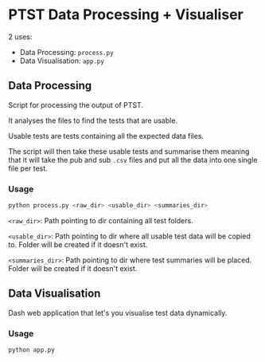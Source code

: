 # PTST Data Processing + Visualiser

2 uses:
- Data Processing: `process.py`
- Data Visualisation: `app.py`

## Data Processing
Script for processing the output of PTST. 

It analyses the files to find the tests that are usable. 

Usable tests are tests containing all the expected data files. 

The script will then take these usable tests and summarise them meaning that it will take the pub and sub `.csv` files and put all the data into one single file per test.

### Usage
```bash
python process.py <raw_dir> <usable_dir> <summaries_dir>
```

`<raw_dir>`: Path pointing to dir containing all test folders.

`<usable_dir>`: Path pointing to dir where all usable test data will be copied to. Folder will be created if it doesn't exist.

`<summaries_dir>`: Path pointing to dir where test summaries will be placed. Folder will be created if it doesn't exist.

## Data Visualisation
Dash web application that let's you visualise test data dynamically.

### Usage
```bash
python app.py
```

<!-- This tool basically takes the results of a test campaign from PTST and does the following:

1. Check which test results are usable (`analyse_functions.py`).
2. Summarise the usable results by putting all measurements into a single file (`summarise_functions.py`).

This is all for preparation to be used in the PTST Visualiser (`app.py`).

## Requirements
`set_dir` should point to a path that should follow something like:
```
📁 set_dir
    📁 test_one
        📄 pub_0.csv
        📄 sub_0.csv
        ...
        📄 sub_n.csv
    ...
    📁 test_n
    📄 progress.log
```

<span style="color: red;">**Make sure that there is a progress.log file or it won't work!**</span>

## How to use

### Data Processing
Run the following on the folder of a test set from PTST (where the folder contains folders - each folde corresponds to a single test):

```
python process.py <raw_dir> <usable_dir> <summary_dir>
```

Where `<raw_dir>` is the path to the test set results (a folder to all tests where each folder is a test) from PTST, `<usable_dir>` is the path to a folder where the usable test data will be copied to, and `<summary_dir>` is the folder where all the summaries will be stored.

You can use `-skip-analysis` to skip the test analysis and usable test copy process:

```
python process.py <raw_dir> <usable_dir> <summary_dir> -skip-analysis
```

### Visualiser

```
python app.py
```

## Todo
- [x] Add checks to see if the actual csv files have a data length greater than like 50 bytes i.e. they aren't empty.
- [ ] Show the total number of tests analysed, how many were usable, and how many were discarded
- [ ] Implement the case where multiple progress.log files are found. -->
